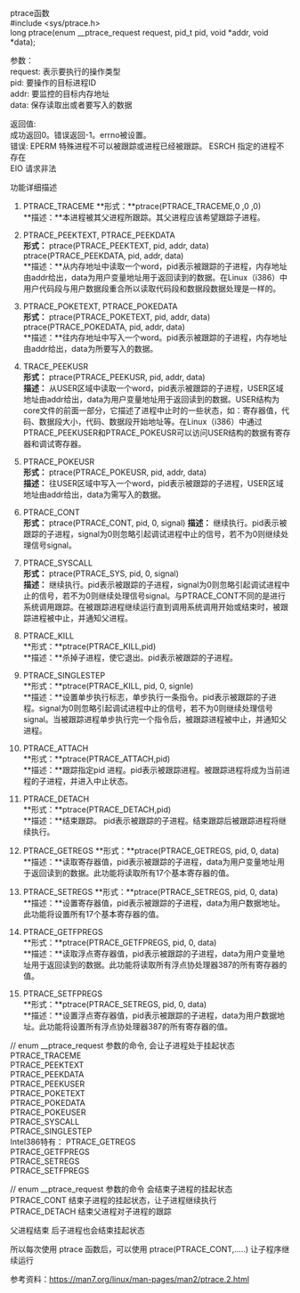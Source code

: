 ptrace函数	
#include <sys/ptrace.h>		
long ptrace(enum __ptrace_request request, pid_t pid, void *addr, void *data);    

参数：   
request: 表示要执行的操作类型   
pid: 	 要操作的目标进程ID   
addr:  	 要监控的目标内存地址    
data:  	 保存读取出或者要写入的数据   

返回值:		
成功返回0。错误返回-1。errno被设置。		
错误:	
EPERM		特殊进程不可以被跟踪或进程已经被跟踪。	
ESRCH		指定的进程不存在	
EIO		请求非法	

功能详细描述	
1)   PTRACE_TRACEME	
**形式：**ptrace(PTRACE_TRACEME,0 ,0 ,0)	
**描述：**本进程被其父进程所跟踪。其父进程应该希望跟踪子进程。		

2)  PTRACE_PEEKTEXT, PTRACE_PEEKDATA	
**形式：**	
ptrace(PTRACE_PEEKTEXT, pid, addr, data)	
ptrace(PTRACE_PEEKDATA, pid, addr, data)	
**描述：**从内存地址中读取一个word，pid表示被跟踪的子进程，内存地址由addr给出，data为用户变量地址用于返回读到的数据。在Linux（i386）中用户代码段与用户数据段重合所以读取代码段和数据段数据处理是一样的。	

3)  PTRACE_POKETEXT, PTRACE_POKEDATA	
**形式：**	
ptrace(PTRACE_POKETEXT, pid, addr, data)	
ptrace(PTRACE_POKEDATA, pid, addr, data)	
**描述：**往内存地址中写入一个word。pid表示被跟踪的子进程，内存地址由addr给出，data为所要写入的数据。	

4)  TRACE_PEEKUSR	
**形式：**	
ptrace(PTRACE_PEEKUSR, pid, addr, data)		
**描述：**	
从USER区域中读取一个word，pid表示被跟踪的子进程，USER区域地址由addr给出，data为用户变量地址用于返回读到的数据。USER结构为core文件的前面一部分，它描述了进程中止时的一些状态，如：寄存器值，代码、数据段大小，代码、数据段开始地址等。在Linux（i386）中通过PTRACE_PEEKUSER和PTRACE_POKEUSR可以访问USER结构的数据有寄存器和调试寄存器。		

5)  PTRACE_POKEUSR	
**形式：**	
ptrace(PTRACE_POKEUSR, pid, addr, data)		
**描述：**	
往USER区域中写入一个word，pid表示被跟踪的子进程，USER区域地址由addr给出，data为需写入的数据。	

6)   PTRACE_CONT	
**形式：**	
ptrace(PTRACE_CONT, pid, 0, signal)	
**描述：**	
继续执行。pid表示被跟踪的子进程，signal为0则忽略引起调试进程中止的信号，若不为0则继续处理信号signal。	 

7)  PTRACE_SYSCALL	
**形式：**	
ptrace(PTRACE_SYS, pid, 0, signal)	
**描述：**	
继续执行。pid表示被跟踪的子进程，signal为0则忽略引起调试进程中止的信号，若不为0则继续处理信号signal。与PTRACE_CONT不同的是进行系统调用跟踪。在被跟踪进程继续运行直到调用系统调用开始或结束时，被跟踪进程被中止，并通知父进程。		

8)   PTRACE_KILL	
**形式：**ptrace(PTRACE_KILL,pid)	
**描述：**杀掉子进程，使它退出。pid表示被跟踪的子进程。		

9)   PTRACE_SINGLESTEP		
**形式：**ptrace(PTRACE_KILL, pid, 0, signle)	
**描述：**设置单步执行标志，单步执行一条指令。pid表示被跟踪的子进程。signal为0则忽略引起调试进程中止的信号，若不为0则继续处理信号signal。当被跟踪进程单步执行完一个指令后，被跟踪进程被中止，并通知父进程。	

10)  PTRACE_ATTACH	
**形式：**ptrace(PTRACE_ATTACH,pid)	
**描述：**跟踪指定pid 进程。pid表示被跟踪进程。被跟踪进程将成为当前进程的子进程，并进入中止状态。	

11)  PTRACE_DETACH	
**形式：**ptrace(PTRACE_DETACH,pid)	
**描述：**结束跟踪。 pid表示被跟踪的子进程。结束跟踪后被跟踪进程将继续执行。	

12)  PTRACE_GETREGS	
**形式：**ptrace(PTRACE_GETREGS, pid, 0, data)		
**描述：**读取寄存器值，pid表示被跟踪的子进程，data为用户变量地址用于返回读到的数据。此功能将读取所有17个基本寄存器的值。	

13)  PTRACE_SETREGS
**形式：**ptrace(PTRACE_SETREGS, pid, 0, data)		
**描述：**设置寄存器值，pid表示被跟踪的子进程，data为用户数据地址。此功能将设置所有17个基本寄存器的值。	

14)  PTRACE_GETFPREGS	
**形式：**ptrace(PTRACE_GETFPREGS, pid, 0, data)	
**描述：**读取浮点寄存器值，pid表示被跟踪的子进程，data为用户变量地址用于返回读到的数据。此功能将读取所有浮点协处理器387的所有寄存器的值。	

15)  PTRACE_SETFPREGS		
**形式：**ptrace(PTRACE_SETREGS, pid, 0, data)		
**描述：**设置浮点寄存器值，pid表示被跟踪的子进程，data为用户数据地址。此功能将设置所有浮点协处理器387的所有寄存器的值。	



// enum __ptrace_request  参数的命令, 会让子进程处于挂起状态   
PTRACE_TRACEME    
PTRACE_PEEKTEXT   
PTRACE_PEEKDATA   
PTRACE_PEEKUSER   
PTRACE_POKETEXT   
PTRACE_POKEDATA   
PTRACE_POKEUSER   
PTRACE_SYSCALL    
PTRACE_SINGLESTEP   
Intel386特有：
PTRACE_GETREGS		
PTRACE_GETFPREGS    	
PTRACE_SETREGS    	
PTRACE_SETFPREGS    	

// enum __ptrace_request 参数的命令 会结束子进程的挂起状态   
PTRACE_CONT			结束子进程的挂起状态，让子进程继续执行   
PTRACE_DETACH   		结束父进程对子进程的跟踪    

父进程结束 后子进程也会结束挂起状态    

所以每次使用 ptrace 函数后，可以使用 ptrace(PTRACE_CONT,.....) 让子程序继续运行   

参考资料：https://man7.org/linux/man-pages/man2/ptrace.2.html
